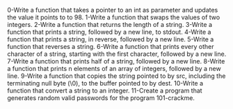 0-Write a function that takes a pointer to an int as parameter and updates the value it points to to 98.
1-Write a function that swaps the values of two integers.
2-Write a function that returns the length of a string.
3-Write a function that prints a string, followed by a new line, to stdout.
4-Write a function that prints a string, in reverse, followed by a new line.
5-Write a function that reverses a string.
6-Write a function that prints every other character of a string, starting with the first character, followed by a new line.
7-Write a function that prints half of a string, followed by a new line.
8-Write a function that prints n elements of an array of integers, followed by a new line.
9-Write a function that copies the string pointed to by src, including the terminating null byte (\0), to the buffer pointed to by dest.
10-Write a function that convert a string to an integer.
11-Create a program that generates random valid passwords for the program 101-crackme.
